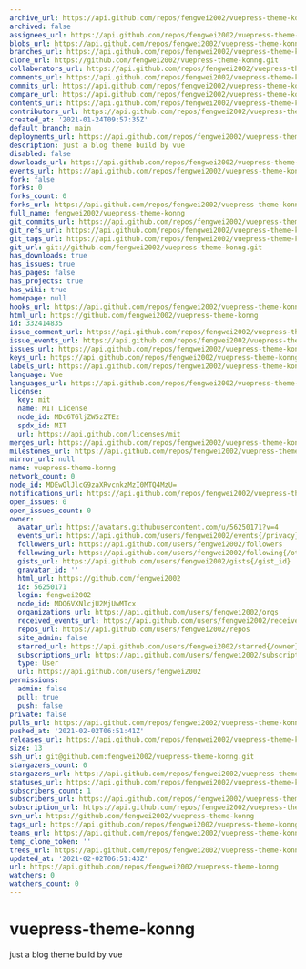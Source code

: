 ```yaml
---
archive_url: https://api.github.com/repos/fengwei2002/vuepress-theme-konng/{archive_format}{/ref}
archived: false
assignees_url: https://api.github.com/repos/fengwei2002/vuepress-theme-konng/assignees{/user}
blobs_url: https://api.github.com/repos/fengwei2002/vuepress-theme-konng/git/blobs{/sha}
branches_url: https://api.github.com/repos/fengwei2002/vuepress-theme-konng/branches{/branch}
clone_url: https://github.com/fengwei2002/vuepress-theme-konng.git
collaborators_url: https://api.github.com/repos/fengwei2002/vuepress-theme-konng/collaborators{/collaborator}
comments_url: https://api.github.com/repos/fengwei2002/vuepress-theme-konng/comments{/number}
commits_url: https://api.github.com/repos/fengwei2002/vuepress-theme-konng/commits{/sha}
compare_url: https://api.github.com/repos/fengwei2002/vuepress-theme-konng/compare/{base}...{head}
contents_url: https://api.github.com/repos/fengwei2002/vuepress-theme-konng/contents/{+path}
contributors_url: https://api.github.com/repos/fengwei2002/vuepress-theme-konng/contributors
created_at: '2021-01-24T09:57:35Z'
default_branch: main
deployments_url: https://api.github.com/repos/fengwei2002/vuepress-theme-konng/deployments
description: just a blog theme build by vue
disabled: false
downloads_url: https://api.github.com/repos/fengwei2002/vuepress-theme-konng/downloads
events_url: https://api.github.com/repos/fengwei2002/vuepress-theme-konng/events
fork: false
forks: 0
forks_count: 0
forks_url: https://api.github.com/repos/fengwei2002/vuepress-theme-konng/forks
full_name: fengwei2002/vuepress-theme-konng
git_commits_url: https://api.github.com/repos/fengwei2002/vuepress-theme-konng/git/commits{/sha}
git_refs_url: https://api.github.com/repos/fengwei2002/vuepress-theme-konng/git/refs{/sha}
git_tags_url: https://api.github.com/repos/fengwei2002/vuepress-theme-konng/git/tags{/sha}
git_url: git://github.com/fengwei2002/vuepress-theme-konng.git
has_downloads: true
has_issues: true
has_pages: false
has_projects: true
has_wiki: true
homepage: null
hooks_url: https://api.github.com/repos/fengwei2002/vuepress-theme-konng/hooks
html_url: https://github.com/fengwei2002/vuepress-theme-konng
id: 332414835
issue_comment_url: https://api.github.com/repos/fengwei2002/vuepress-theme-konng/issues/comments{/number}
issue_events_url: https://api.github.com/repos/fengwei2002/vuepress-theme-konng/issues/events{/number}
issues_url: https://api.github.com/repos/fengwei2002/vuepress-theme-konng/issues{/number}
keys_url: https://api.github.com/repos/fengwei2002/vuepress-theme-konng/keys{/key_id}
labels_url: https://api.github.com/repos/fengwei2002/vuepress-theme-konng/labels{/name}
language: Vue
languages_url: https://api.github.com/repos/fengwei2002/vuepress-theme-konng/languages
license:
  key: mit
  name: MIT License
  node_id: MDc6TGljZW5zZTEz
  spdx_id: MIT
  url: https://api.github.com/licenses/mit
merges_url: https://api.github.com/repos/fengwei2002/vuepress-theme-konng/merges
milestones_url: https://api.github.com/repos/fengwei2002/vuepress-theme-konng/milestones{/number}
mirror_url: null
name: vuepress-theme-konng
network_count: 0
node_id: MDEwOlJlcG9zaXRvcnkzMzI0MTQ4MzU=
notifications_url: https://api.github.com/repos/fengwei2002/vuepress-theme-konng/notifications{?since,all,participating}
open_issues: 0
open_issues_count: 0
owner:
  avatar_url: https://avatars.githubusercontent.com/u/56250171?v=4
  events_url: https://api.github.com/users/fengwei2002/events{/privacy}
  followers_url: https://api.github.com/users/fengwei2002/followers
  following_url: https://api.github.com/users/fengwei2002/following{/other_user}
  gists_url: https://api.github.com/users/fengwei2002/gists{/gist_id}
  gravatar_id: ''
  html_url: https://github.com/fengwei2002
  id: 56250171
  login: fengwei2002
  node_id: MDQ6VXNlcjU2MjUwMTcx
  organizations_url: https://api.github.com/users/fengwei2002/orgs
  received_events_url: https://api.github.com/users/fengwei2002/received_events
  repos_url: https://api.github.com/users/fengwei2002/repos
  site_admin: false
  starred_url: https://api.github.com/users/fengwei2002/starred{/owner}{/repo}
  subscriptions_url: https://api.github.com/users/fengwei2002/subscriptions
  type: User
  url: https://api.github.com/users/fengwei2002
permissions:
  admin: false
  pull: true
  push: false
private: false
pulls_url: https://api.github.com/repos/fengwei2002/vuepress-theme-konng/pulls{/number}
pushed_at: '2021-02-02T06:51:41Z'
releases_url: https://api.github.com/repos/fengwei2002/vuepress-theme-konng/releases{/id}
size: 13
ssh_url: git@github.com:fengwei2002/vuepress-theme-konng.git
stargazers_count: 0
stargazers_url: https://api.github.com/repos/fengwei2002/vuepress-theme-konng/stargazers
statuses_url: https://api.github.com/repos/fengwei2002/vuepress-theme-konng/statuses/{sha}
subscribers_count: 1
subscribers_url: https://api.github.com/repos/fengwei2002/vuepress-theme-konng/subscribers
subscription_url: https://api.github.com/repos/fengwei2002/vuepress-theme-konng/subscription
svn_url: https://github.com/fengwei2002/vuepress-theme-konng
tags_url: https://api.github.com/repos/fengwei2002/vuepress-theme-konng/tags
teams_url: https://api.github.com/repos/fengwei2002/vuepress-theme-konng/teams
temp_clone_token: ''
trees_url: https://api.github.com/repos/fengwei2002/vuepress-theme-konng/git/trees{/sha}
updated_at: '2021-02-02T06:51:43Z'
url: https://api.github.com/repos/fengwei2002/vuepress-theme-konng
watchers: 0
watchers_count: 0
---
```


# vuepress-theme-konng
just a blog theme build by vue
